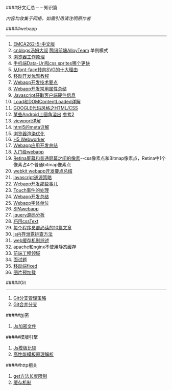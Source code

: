 ####好文汇总－－知识篇

*内容均收集于网络，如需引用请注明原作者*

#####webapp

---

1. [EMCA262-5-中文版](http://ecmascript.cn/)
2. [cnblogs汤姆大叔](http://www.cnblogs.com/TomXu/archive/2012/02/20/2352817.html) [腾讯前端AlloyTeam](http://www.alloyteam.com/2012/10/common-javascript-design-patterns/) 单例模式
3. [浏览器工作原理](http://ux.sohu.com/topics/50972d9ae7de3e752e0081ff)
4. [手机端Data-Uri和css sprites哪个更快](http://ourjs.com/detail/5227e418583e06280300000a)
4. [从font-face转向SVG的十大理由](http://ourjs.com/detail/532bdaea6922aa7e1d000002)
5. [移动开发优雅教程](https://speakerdeck.com/edokeh/)
6. [Webapp开发技术要点](http://www.cnblogs.com/pifoo/archive/2011/05/28/webkit-webapp.html) 
7. [Webapp开发常用属性总结](http://www.16code.com/webapp%E5%89%8D%E7%AB%AF%E5%B8%B8%E7%94%A8%E5%B1%9E%E6%80%A7%E6%80%BB%E7%BB%93/)
7. [Javascript获取客户端硬件信息](http://blog.sina.com.cn/s/blog_3fea49a50101b46h.html)
8. [Load和DOMContentLoaded详解](http://www.cnblogs.com/hh54188/archive/2013/03/01/2939426.html) 
9. [GOOGLE代码风格之HTML/CSS](http://chajn.org/htmlcssguide/htmlcssguide.html)
10. [某些Android上圆角溢出](https://github.com/yisibl/blog/issues/2) [参考2](http://jsbin.com/zexeyeli/2/edit)
11. [viewport详解](http://www.w3cfuns.com/thread-5596726-1-1.html)
12. [html5的meta详解](http://www.w3cfuns.com/thread-5595925-1-1.html)
13. [浏览器渲染优化](https://github.com/puterjam/speed_render)
14. [H5 Webworker](http://www.cnblogs.com/wishyouhappy/p/3766225.html)
15. [Webapp应用开发总结](http://my.oschina.net/maomi/blog/183790#OSC_h2_1)
16. [入门级webapp](http://www.duo66.com/post-5595.html)
17. [Retina屏幕和普通屏幕之间的像素](http://www.zhangxinxu.com/wordpress/2012/10/new-pad-retina-devicepixelratio-css-page/)--css像素点和Bitmap像素点，Retina中1个像素占4个普通bitmap像素点
18. [webkit webapp开发要点总结](http://www.w3cfuns.com/thread-1965-1-1.html)
19. [javascript通源策略](https://developer.mozilla.org/zh-CN/docs/Web/Security/Same-origin_policy)
20. [Webapp开发那些事儿](http://udc.weibo.com/2013/04/%E7%A7%BB%E5%8A%A8%E5%BC%80%E5%8F%91%E9%82%A3%E4%BA%9B%E4%BA%8B/)
21. [Touch事件的处理](http://www.cnblogs.com/pifoo/archive/2011/05/23/webkit-touch-event-1.html)
22. [Webapp开发总结](http://www.16code.com/webapp%E5%89%8D%E7%AB%AF%E5%B8%B8%E7%94%A8%E5%B1%9E%E6%80%A7%E6%80%BB%E7%BB%93/)
23. [Webapp字体单位](http://www.w3cplus.com/css3/define-font-size-with-css3-rem)
24. [SPAwebapp](http://my.oschina.net/maomi/blog/88089)
25. [jquery源码分析](https://github.com/JsAaron/jQuery)
26. [巧用cssText](http://www.cnblogs.com/snandy/archive/2011/03/12/1980444.html)
27. [每个程序员都必读的10篇文章](http://it.deepinmind.com/其它/2014/05/15/10-articles-every-programmer-must-read.html)
28. [js内存泄露排查方法](http://h5dev.uc.cn/article-25-1.html)
29. [web缓存机制综述](http://www.58player.com/blog-2537-111650.html)
30. [apache和nginx不使用静态缓存](http://blog.chinaunix.net/uid-10051104-id-3849334.html)
31. [前端工程领域](https://github.com/fouber/blog)
32. [面试题](http://blog.csdn.net/v_july_v/article/details/7382693)
33. [移动端fixed](http://www.cnblogs.com/yexiaochai/p/3561939.html)
34. [图片预加载](http://www.csdn.net/article/2013-10-15/2817187-3-ways-preload-images-css-javascript-ajax)

#####Git

-----

1. [Git分支管理策略](http://www.ruanyifeng.com/blog/2012/07/git.html)
2. [Git合并分支](http://www.liaoxuefeng.com/wiki/0013739516305929606dd18361248578c67b8067c8c017b000/001375840038939c291467cc7c747b1810aab2fb8863508000)

#####加密

1. [Js加密文件](https://code.google.com/p/crypto-js/)

#####模版引擎

1. [Js模版比较](http://www.qingdou.me/5009.html)
2. [高性能模板原理解析](http://cdc.tencent.com/?p=5723)

#####http相关

1. [get方法长度限制](http://www.cnblogs.com/lengyuhong/archive/2012/02/04/2330130.html)
2. [缓存机制](http://www.cnblogs.com/tankxiao/archive/2012/11/28/2793365.html)